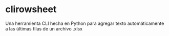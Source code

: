 # clirowsheet
Una herramienta CLI hecha en Python para agregar texto automáticamente a las últimas filas de un archivo .xlsx 

